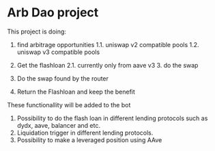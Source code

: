 # Arb Dao project

This project is doing:

1. find arbitrage opportunities
   1.1. uniswap v2 compatible pools
   1.2. uniswap v3 compatible pools

2. Get the flashloan
   2.1. currently only from aave v3 3. do the swap

3. Do the swap found by the router
  
4. Return the Flashloan and keep the benefit

These functionallity will be added to the bot

1. Possibility to do the flash loan in different lending protocols such as dydx, aave, balancer and etc.
2. Liquidation trigger in different lending protocols.
3. Possibility to make a leveraged position using AAve
